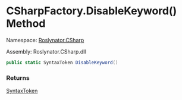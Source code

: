 # CSharpFactory\.DisableKeyword\(\) Method

Namespace: [Roslynator.CSharp](../../README.md)

Assembly: Roslynator\.CSharp\.dll

```csharp
public static SyntaxToken DisableKeyword()
```

### Returns

[SyntaxToken](https://docs.microsoft.com/en-us/dotnet/api/microsoft.codeanalysis.syntaxtoken)

